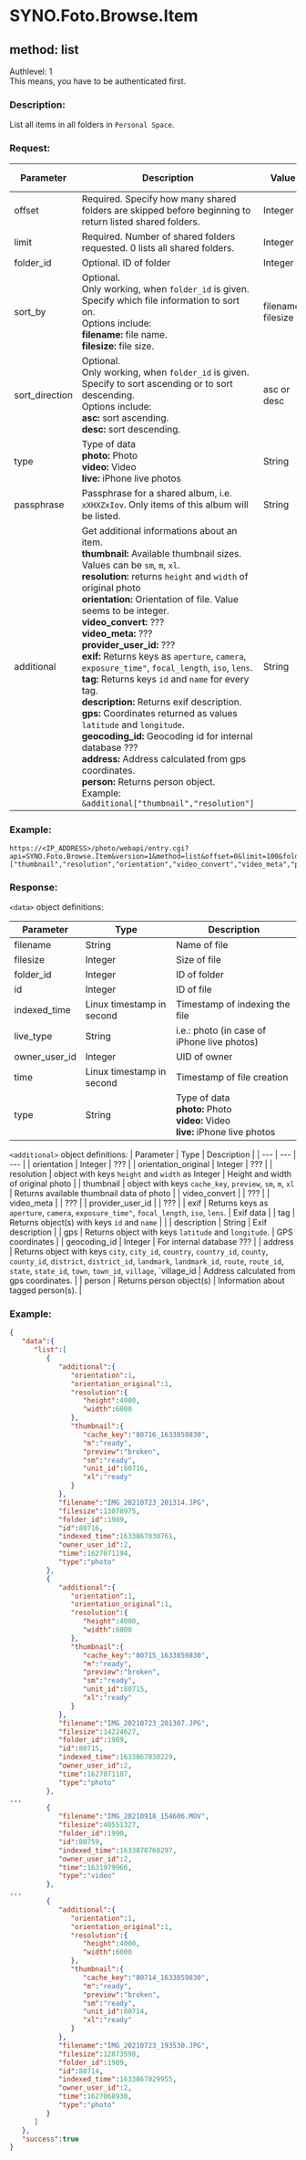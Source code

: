 # SYNO.Foto.Browse.Item
## method: list
Authlevel: 1<br/>
This means, you have to be authenticated first.
### Description:
List all items in all folders in `Personal Space`.
### Request:

| Parameter | Description | Value | Default Value |
| --- | --- | --- | --- |
| offset | Required. Specify how many shared folders are skipped before beginning to return listed shared folders. | Integer | 0 |
| limit | Required. Number of shared folders requested. 0 lists all shared folders. | Integer | 0 |
| folder_id | Optional. ID of folder | Integer | |
| sort_by | Optional.<br/>Only working, when `folder_id` is given.<br/>Specify which file information to sort on. <br>Options include: <br/><b>filename:</b> file name. <br/><b>filesize:</b> file size. | filename, filesize | filename |
| sort_direction | Optional.<br/>Only working, when `folder_id` is given.<br/>Specify to sort ascending or to sort descending.<br/>Options include: <br/><b>asc:</b> sort ascending. <br/><b>desc:</b> sort descending. | asc or desc | desc |
| type | Type of data<br/><b>photo:</b> Photo<br/><b>video:</b> Video<br/><b>live:</b> iPhone live photos | String |
| passphrase | Passphrase for a shared album, i.e. `xXHXZxIov`. Only items of this album will be listed. | String | |
| additional | Get additional informations about an item.<br/><b>thumbnail:</b> Available thumbnail sizes. Values can be `sm`, `m`, `xl`.<br/><b>resolution:</b> returns `height` and `width` of original photo<br/><b>orientation:</b> Orientation of file. Value seems to be integer.<br/><b>video_convert:</b> ???<br/><b>video_meta:</b> ???<br/><b>provider_user_id:</b> ???<br><b>exif:</b> Returns keys as `aperture`, `camera`, `exposure_time"`, `focal_length`, `iso`, `lens`.</br><b>tag:</b> Returns keys `id` and `name` for every tag.</br><b>description:</b> Returns exif description.</br><b>gps:</b> Coordinates returned as values `latitude` and `longitude`.</br><b>geocoding_id:</b> Geocoding id for internal database ???</br><b>address:</b> Address calculated from gps coordinates.</br><b>person:</b> Returns person object.<br/>Example: `&additional["thumbnail","resolution"]` | String ||

### Example:
```
https://<IP_ADDRESS>/photo/webapi/entry.cgi?api=SYNO.Foto.Browse.Item&version=1&method=list&offset=0&limit=100&folder_id=1989&additional=["thumbnail","resolution","orientation","video_convert","video_meta","provider_user_id","exif","tag","description","gps","geocoding_id","address","person"]
```

### Response:
`<data>` object definitions:

| Parameter | Type | Description |
| --- | --- | --- |
| filename | String | Name of file |
| filesize | Integer | Size of file |
| folder_id | Integer | ID of folder |
| id | Integer | ID of file |
| indexed_time | Linux timestamp in second | Timestamp of indexing the file |
| live_type | String | i.e.: photo (in case of iPhone live photos) |
| owner_user_id | Integer | UID of owner |
| time | Linux timestamp in second | Timestamp of file creation |
| type | String | Type of data<br/><b>photo:</b> Photo<br/><b>video:</b> Video<br/><b>live:</b> iPhone live photos |

`<additional>` object definitions:
| Parameter | Type | Description |
| --- | --- | --- |
| orientation | Integer | ??? |
| orientation_original | Integer | ??? |
| resolution | object with keys `height` and `width` as Integer | Height and width of original photo |
| thumbnail | object with keys `cache_key`, `preview`, `sm`, `m`, `xl` | Returns available thumbnail data of photo |
| video_convert | | ??? | 
| video_meta | | ??? | 
| provider_user_id | | ??? | 
| exif | Returns keys as `aperture`, `camera`, `exposure_time"`, `focal_length`, `iso`, `lens`. | Exif data | 
| tag | Returns object(s) with keys `id` and `name` | | 
| description | String | Exif description | 
| gps | Returns object with keys `latitude` and `longitude`. | GPS coordinates | 
| geocoding_id | Integer | For internal database ??? | 
| address | Returns object with keys `city`, `city_id`, `country`, `country_id`, `county`, `county_id`, `district`, `district_id`, `landmark`, `landmark_id`, `route`, `route_id`, `state`, `state_id`, `town`, `town_id`, `village`, `village_id | Address calculated from gps coordinates. | 
| person | Returns person object(s) | Information about tagged person(s). | 

### Example:
```json
{
   "data":{
      "list":[
         {
            "additional":{
               "orientation":1,
               "orientation_original":1,
               "resolution":{
                  "height":4000,
                  "width":6000
               },
               "thumbnail":{
                  "cache_key":"80716_1633859830",
                  "m":"ready",
                  "preview":"broken",
                  "sm":"ready",
                  "unit_id":80716,
                  "xl":"ready"
               }
            },
            "filename":"IMG_20210723_201314.JPG",
            "filesize":13078975,
            "folder_id":1989,
            "id":80716,
            "indexed_time":1633867030761,
            "owner_user_id":2,
            "time":1627071194,
            "type":"photo"
         },
         {
            "additional":{
               "orientation":1,
               "orientation_original":1,
               "resolution":{
                  "height":4000,
                  "width":6000
               },
               "thumbnail":{
                  "cache_key":"80715_1633859830",
                  "m":"ready",
                  "preview":"broken",
                  "sm":"ready",
                  "unit_id":80715,
                  "xl":"ready"
               }
            },
            "filename":"IMG_20210723_201307.JPG",
            "filesize":14224627,
            "folder_id":1989,
            "id":80715,
            "indexed_time":1633867030229,
            "owner_user_id":2,
            "time":1627071187,
            "type":"photo"
         },
...
         {
            "filename":"IMG_20210918_154606.MOV",
            "filesize":40551327,
            "folder_id":1990,
            "id":80759,
            "indexed_time":1633870760297,
            "owner_user_id":2,
            "time":1631979966,
            "type":"video"
         },
...
         {
            "additional":{
               "orientation":1,
               "orientation_original":1,
               "resolution":{
                  "height":4000,
                  "width":6000
               },
               "thumbnail":{
                  "cache_key":"80714_1633859830",
                  "m":"ready",
                  "preview":"broken",
                  "sm":"ready",
                  "unit_id":80714,
                  "xl":"ready"
               }
            },
            "filename":"IMG_20210723_193530.JPG",
            "filesize":12873598,
            "folder_id":1989,
            "id":80714,
            "indexed_time":1633867029955,
            "owner_user_id":2,
            "time":1627068930,
            "type":"photo"
         }
      ]
   },
   "success":true
}
```

